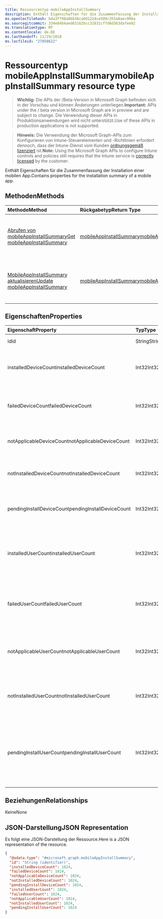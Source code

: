 ```yaml
---
title: Ressourcentyp mobileAppInstallSummary
description: Enthält Eigenschaften für die Zusammenfassung der Installation einer mobilen App.
ms.openlocfilehash: bda3f798a86b38ca0d1224ce509c355a8aec998a
ms.sourcegitcommit: 334e84b4aed63162bcc31831cffd6d363dafee02
ms.translationtype: MT
ms.contentlocale: de-DE
ms.lasthandoff: 11/29/2018
ms.locfileid: "27058622"
---
```

# <a name="mobileappinstallsummary-resource-type"></a><span data-ttu-id="4bf0d-103">Ressourcentyp mobileAppInstallSummary</span><span class="sxs-lookup"><span data-stu-id="4bf0d-103">mobileAppInstallSummary resource type</span></span>

> <span data-ttu-id="4bf0d-104">**Wichtig:** Die APIs der /Beta-Version in Microsoft Graph befinden sich in der Vorschau und können Änderungen unterliegen.</span><span class="sxs-lookup"><span data-stu-id="4bf0d-104">**Important:** APIs under the / beta version in Microsoft Graph are in preview and are subject to change.</span></span> <span data-ttu-id="4bf0d-105">Die Verwendung dieser APIs in Produktionsanwendungen wird nicht unterstützt.</span><span class="sxs-lookup"><span data-stu-id="4bf0d-105">Use of these APIs in production applications is not supported.</span></span>

> <span data-ttu-id="4bf0d-106">**Hinweis:** Die Verwendung der Microsoft Graph-APIs zum Konfigurieren von Intune-Steuerelementen und -Richtlinien erfordert dennoch, dass der Intune-Dienst vom Kunden [ordnungsgemäß lizenziert](https://go.microsoft.com/fwlink/?linkid=839381) ist.</span><span class="sxs-lookup"><span data-stu-id="4bf0d-106">**Note:** Using the Microsoft Graph APIs to configure Intune controls and policies still requires that the Intune service is [correctly licensed](https://go.microsoft.com/fwlink/?linkid=839381) by the customer.</span></span>

<span data-ttu-id="4bf0d-107">Enthält Eigenschaften für die Zusammenfassung der Installation einer mobilen App.</span><span class="sxs-lookup"><span data-stu-id="4bf0d-107">Contains properties for the installation summary of a mobile app.</span></span>
## <a name="methods"></a><span data-ttu-id="4bf0d-108">Methoden</span><span class="sxs-lookup"><span data-stu-id="4bf0d-108">Methods</span></span>
|<span data-ttu-id="4bf0d-109">Methode</span><span class="sxs-lookup"><span data-stu-id="4bf0d-109">Method</span></span>|<span data-ttu-id="4bf0d-110">Rückgabetyp</span><span class="sxs-lookup"><span data-stu-id="4bf0d-110">Return Type</span></span>|<span data-ttu-id="4bf0d-111">Beschreibung</span><span class="sxs-lookup"><span data-stu-id="4bf0d-111">Description</span></span>|
|:---|:---|:---|
|[<span data-ttu-id="4bf0d-112">Abrufen von mobileAppInstallSummary</span><span class="sxs-lookup"><span data-stu-id="4bf0d-112">Get mobileAppInstallSummary</span></span>](../api/intune-apps-mobileappinstallsummary-get.md)|[<span data-ttu-id="4bf0d-113">mobileAppInstallSummary</span><span class="sxs-lookup"><span data-stu-id="4bf0d-113">mobileAppInstallSummary</span></span>](../resources/intune-apps-mobileappinstallsummary.md)|<span data-ttu-id="4bf0d-114">Lesen Sie Eigenschaften und Beziehungen des [MobileAppInstallSummary](../resources/intune-apps-mobileappinstallsummary.md) -Objekts.</span><span class="sxs-lookup"><span data-stu-id="4bf0d-114">Read properties and relationships of the [mobileAppInstallSummary](../resources/intune-apps-mobileappinstallsummary.md) object.</span></span>|
|[<span data-ttu-id="4bf0d-115">MobileAppInstallSummary aktualisieren</span><span class="sxs-lookup"><span data-stu-id="4bf0d-115">Update mobileAppInstallSummary</span></span>](../api/intune-apps-mobileappinstallsummary-update.md)|[<span data-ttu-id="4bf0d-116">mobileAppInstallSummary</span><span class="sxs-lookup"><span data-stu-id="4bf0d-116">mobileAppInstallSummary</span></span>](../resources/intune-apps-mobileappinstallsummary.md)|<span data-ttu-id="4bf0d-117">Aktualisieren Sie die Eigenschaften eines [MobileAppInstallSummary](../resources/intune-apps-mobileappinstallsummary.md) -Objekts.</span><span class="sxs-lookup"><span data-stu-id="4bf0d-117">Update the properties of a [mobileAppInstallSummary](../resources/intune-apps-mobileappinstallsummary.md) object.</span></span>|

## <a name="properties"></a><span data-ttu-id="4bf0d-118">Eigenschaften</span><span class="sxs-lookup"><span data-stu-id="4bf0d-118">Properties</span></span>
|<span data-ttu-id="4bf0d-119">Eigenschaft</span><span class="sxs-lookup"><span data-stu-id="4bf0d-119">Property</span></span>|<span data-ttu-id="4bf0d-120">Typ</span><span class="sxs-lookup"><span data-stu-id="4bf0d-120">Type</span></span>|<span data-ttu-id="4bf0d-121">Beschreibung</span><span class="sxs-lookup"><span data-stu-id="4bf0d-121">Description</span></span>|
|:---|:---|:---|
|<span data-ttu-id="4bf0d-122">id</span><span class="sxs-lookup"><span data-stu-id="4bf0d-122">id</span></span>|<span data-ttu-id="4bf0d-123">String</span><span class="sxs-lookup"><span data-stu-id="4bf0d-123">String</span></span>|<span data-ttu-id="4bf0d-124">Schlüssel der Entität</span><span class="sxs-lookup"><span data-stu-id="4bf0d-124">Key of the entity.</span></span>|
|<span data-ttu-id="4bf0d-125">installedDeviceCount</span><span class="sxs-lookup"><span data-stu-id="4bf0d-125">installedDeviceCount</span></span>|<span data-ttu-id="4bf0d-126">Int32</span><span class="sxs-lookup"><span data-stu-id="4bf0d-126">Int32</span></span>|<span data-ttu-id="4bf0d-127">Anzahl der Geräte, die diese app erfolgreich installiert haben.</span><span class="sxs-lookup"><span data-stu-id="4bf0d-127">Number of Devices that have successfully installed this app.</span></span>|
|<span data-ttu-id="4bf0d-128">failedDeviceCount</span><span class="sxs-lookup"><span data-stu-id="4bf0d-128">failedDeviceCount</span></span>|<span data-ttu-id="4bf0d-129">Int32</span><span class="sxs-lookup"><span data-stu-id="4bf0d-129">Int32</span></span>|<span data-ttu-id="4bf0d-130">Anzahl der Geräte, die fehlgeschlagen sind, um diese app zu installieren.</span><span class="sxs-lookup"><span data-stu-id="4bf0d-130">Number of Devices that have failed to install this app.</span></span>|
|<span data-ttu-id="4bf0d-131">notApplicableDeviceCount</span><span class="sxs-lookup"><span data-stu-id="4bf0d-131">notApplicableDeviceCount</span></span>|<span data-ttu-id="4bf0d-132">Int32</span><span class="sxs-lookup"><span data-stu-id="4bf0d-132">Int32</span></span>|<span data-ttu-id="4bf0d-133">Anzahl der Geräte, die für diese app nicht zutreffen.</span><span class="sxs-lookup"><span data-stu-id="4bf0d-133">Number of Devices that are not applicable for this app.</span></span>|
|<span data-ttu-id="4bf0d-134">notInstalledDeviceCount</span><span class="sxs-lookup"><span data-stu-id="4bf0d-134">notInstalledDeviceCount</span></span>|<span data-ttu-id="4bf0d-135">Int32</span><span class="sxs-lookup"><span data-stu-id="4bf0d-135">Int32</span></span>|<span data-ttu-id="4bf0d-136">Anzahl der Geräte, die diese app installiert nicht vorhanden ist.</span><span class="sxs-lookup"><span data-stu-id="4bf0d-136">Number of Devices that does not have this app installed.</span></span>|
|<span data-ttu-id="4bf0d-137">pendingInstallDeviceCount</span><span class="sxs-lookup"><span data-stu-id="4bf0d-137">pendingInstallDeviceCount</span></span>|<span data-ttu-id="4bf0d-138">Int32</span><span class="sxs-lookup"><span data-stu-id="4bf0d-138">Int32</span></span>|<span data-ttu-id="4bf0d-139">Anzahl der Geräte, die diese app installieren benachrichtigt wurden.</span><span class="sxs-lookup"><span data-stu-id="4bf0d-139">Number of Devices that have been notified to install this app.</span></span>|
|<span data-ttu-id="4bf0d-140">installedUserCount</span><span class="sxs-lookup"><span data-stu-id="4bf0d-140">installedUserCount</span></span>|<span data-ttu-id="4bf0d-141">Int32</span><span class="sxs-lookup"><span data-stu-id="4bf0d-141">Int32</span></span>|<span data-ttu-id="4bf0d-142">Anzahl der Benutzer, deren Geräte alle erfolgreich ausgeführt wurden, um diese app zu installieren.</span><span class="sxs-lookup"><span data-stu-id="4bf0d-142">Number of Users whose devices have all succeeded to install this app.</span></span>|
|<span data-ttu-id="4bf0d-143">failedUserCount</span><span class="sxs-lookup"><span data-stu-id="4bf0d-143">failedUserCount</span></span>|<span data-ttu-id="4bf0d-144">Int32</span><span class="sxs-lookup"><span data-stu-id="4bf0d-144">Int32</span></span>|<span data-ttu-id="4bf0d-145">Anzahl der Benutzer, die 1 haben oder weitere Gerät, deren Installation diese app fehlschlug.</span><span class="sxs-lookup"><span data-stu-id="4bf0d-145">Number of Users that have 1 or more device that failed to install this app.</span></span>|
|<span data-ttu-id="4bf0d-146">notApplicableUserCount</span><span class="sxs-lookup"><span data-stu-id="4bf0d-146">notApplicableUserCount</span></span>|<span data-ttu-id="4bf0d-147">Int32</span><span class="sxs-lookup"><span data-stu-id="4bf0d-147">Int32</span></span>|<span data-ttu-id="4bf0d-148">Anzahl der Benutzer, deren Geräte alle nicht zutreffend für diese app waren.</span><span class="sxs-lookup"><span data-stu-id="4bf0d-148">Number of Users whose devices were all not applicable for this app.</span></span>|
|<span data-ttu-id="4bf0d-149">notInstalledUserCount</span><span class="sxs-lookup"><span data-stu-id="4bf0d-149">notInstalledUserCount</span></span>|<span data-ttu-id="4bf0d-150">Int32</span><span class="sxs-lookup"><span data-stu-id="4bf0d-150">Int32</span></span>|<span data-ttu-id="4bf0d-151">Anzahl der Benutzer mit 1 oder mehrere Geräte, die diese app nicht installiert haben.</span><span class="sxs-lookup"><span data-stu-id="4bf0d-151">Number of Users that have 1 or more devices that did not install this app.</span></span>|
|<span data-ttu-id="4bf0d-152">pendingInstallUserCount</span><span class="sxs-lookup"><span data-stu-id="4bf0d-152">pendingInstallUserCount</span></span>|<span data-ttu-id="4bf0d-153">Int32</span><span class="sxs-lookup"><span data-stu-id="4bf0d-153">Int32</span></span>|<span data-ttu-id="4bf0d-154">Anzahl der Benutzer, die 1 haben oder weitere Geräte, die diese app installieren und 0 Geräte mit Fehlern benachrichtigt wurden.</span><span class="sxs-lookup"><span data-stu-id="4bf0d-154">Number of Users that have 1 or more device that have been notified to install this app and have 0 devices with failures.</span></span>|

## <a name="relationships"></a><span data-ttu-id="4bf0d-155">Beziehungen</span><span class="sxs-lookup"><span data-stu-id="4bf0d-155">Relationships</span></span>
<span data-ttu-id="4bf0d-156">Keine</span><span class="sxs-lookup"><span data-stu-id="4bf0d-156">None</span></span>
## <a name="json-representation"></a><span data-ttu-id="4bf0d-157">JSON-Darstellung</span><span class="sxs-lookup"><span data-stu-id="4bf0d-157">JSON Representation</span></span>
<span data-ttu-id="4bf0d-158">Es folgt eine JSON-Darstellung der Ressource.</span><span class="sxs-lookup"><span data-stu-id="4bf0d-158">Here is a JSON representation of the resource.</span></span>
<!-- {
  "blockType": "resource",
  "keyProperty": "id",
  "@odata.type": "microsoft.graph.mobileAppInstallSummary"
}
-->
``` json
{
  "@odata.type": "#microsoft.graph.mobileAppInstallSummary",
  "id": "String (identifier)",
  "installedDeviceCount": 1024,
  "failedDeviceCount": 1024,
  "notApplicableDeviceCount": 1024,
  "notInstalledDeviceCount": 1024,
  "pendingInstallDeviceCount": 1024,
  "installedUserCount": 1024,
  "failedUserCount": 1024,
  "notApplicableUserCount": 1024,
  "notInstalledUserCount": 1024,
  "pendingInstallUserCount": 1024
}
```





